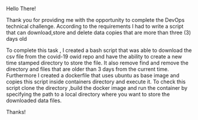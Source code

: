 Hello There!

Thank you for providing me with the opportunity to complete the DevOps technical challenge.
According to the requirements I had to write a script that can download,store and delete data copies that are more than three (3) days old

To complete this task , I created a bash script that was able to download the csv file from the covid-19 owid repo and have the ability to create a new time stamped directory to store the file. It also remove find and remove the directory and files that are older than 3 days from the current time. Furthermore I created a dockerfile that uses ubuntu as base image and copies this script inside containers directory and execute it. 
To check this script clone the directory ,build the docker image and run the container by specifying the path to a local directory where you want to store the downloaded data files.


Thanks!
